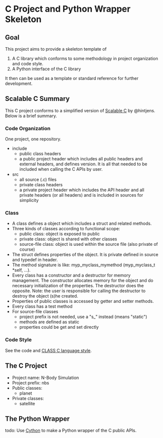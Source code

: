 # C Project and Python Wrapper Skeleton

## Goal

This project aims to provide a skeleton template of

1. A C library which conforms to some methodology in project organization and code style.
2. A Python interface of the C library

It then can be used as a template or standard reference for further development.

## Scalable C Summary

This C project conforms to a simplified version of [Scalable C](https://hintjens.gitbooks.io/scalable-c/) by @hintjens. Below is a brief summary.

### Code Organization

One project, one repository.

- include
    - public class headers
    - a public project header which includes all public headers and external headers, and defines version. It is all that needed to be included when calling the C APIs by user.
- src
    - all source (.c) files
    - private class headers
    - a private project header which includes the API header and all private headers (or all headers) and is included in sources for simplicity

### Class

- A class defines a object which includes a struct and related methods.
- Three kinds of classes according to functional scope:
    - public class: object is exposed to public
    - private class: object is shared with other classes
    - source-file class: object is used within the source file (also private of course)
- The struct defines properties of the object. It is private defined in source and typedef in header.
- The method signature is like: myp_myclass_mymethod (myp_myclass_t *self, ...).
- Every class has a constructor and a destructor for memory management. The constructor allocates memory for the object and do necessary initialization of the properties. The destructor does the opposite. Note: the user is responsible for calling the destructor to destroy the object (s)he created.
- Properties of public classes is accessed by getter and setter methods.
- Every class has a test method
- For source-file classes
    - project prefix is not needed, use a "s_" instead (means "static")
    - methods are defined as static
    - properties could be get and set directly

### Code Style

See the code and [CLASS C language style](http://rfc.zeromq.org/spec:21).


## The C Project

- Project name: N-Body Simulation
- Project prefix: nbs
- Public classes:
    - planet
- Private classes:
    - satellite


## The Python Wrapper

todo: Use [Cython](http://cython.org/) to make a Python wrapper of the C public APIs.

